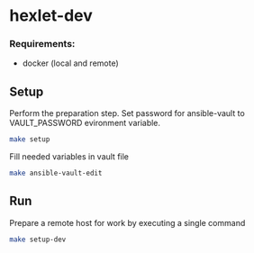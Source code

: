 # hexlet-dev

### Requirements:

- docker (local and remote)

## Setup

Perform the preparation step. Set password for ansible-vault to VAULT_PASSWORD evironment variable.

```bash
make setup
```

Fill needed variables in vault file

```bash
make ansible-vault-edit
```

## Run

Prepare a remote host for work by executing a single command

```bash
make setup-dev
```
